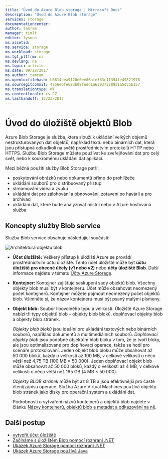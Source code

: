 ```yaml
---
title: "Úvod do Azure Blob storage | Microsoft Docs"
description: "Úvod do Azure Blob storage"
services: storage
documentationcenter: 
author: tamram
manager: timlt
editor: tysonn
ms.assetid: 
ms.service: storage
ms.workload: storage
ms.tgt_pltfrm: na
ms.devlang: na
ms.topic: article
ms.date: 09/28/2017
ms.author: tamram
ms.openlocfilehash: b6814eea9120e0ee86afe333c11354fe49821978
ms.sourcegitcommit: 4256ebfe683b08fedd1a63937328931a5d35b157
ms.translationtype: MT
ms.contentlocale: cs-CZ
ms.lasthandoff: 12/23/2017
---
```

# <a name="introduction-to-blob-storage"></a>Úvod do úložiště objektů Blob

Azure Blob Storage je služba, která slouží k ukládání velkých objemů nestrukturovaných dat objektů, například textu nebo binárních dat, která jsou přístupná odkudkoli na světě prostřednictvím protokolů HTTP nebo HTTPS. Službu Blob Storage můžete používat ke zveřejňování dat pro celý svět, nebo k soukromému ukládání dat aplikací.

Mezi běžná použití služby Blob Storage patří:

* poskytování obrázků nebo dokumentů přímo do prohlížeče
* ukládání souborů pro distribuovaný přístup
* streamování videa a zvuku
* ukládání dat pro zálohování a obnovování, zotavení po havárii a pro archivaci
* ukládání dat, které bude analyzovat místní nebo v Azure hostovaná služba

## <a name="blob-service-concepts"></a>Koncepty služby Blob service

Služba Blob service obsahuje následující součásti:

![Architektura objektu blob](./media/storage-blobs-introduction/blob1.png)

* **Účet úložiště:** Veškerý přístup k úložišti Azure se provádí prostřednictvím účtu úložiště. Tento účet úložiště může být **účtu úložiště pro obecné účely (v1 nebo v2)** nebo **účty úložiště Blob**. Další informace najdete v tématu [Účty Azure Storage](../common/storage-create-storage-account.md?toc=%2fazure%2fstorage%2fblobs%2ftoc.json).

* **Kontejner:** Kontejner zajišťuje seskupení sady objektů blob. Všechny objekty blob musí být v kontejneru. Účet může obsahovat neomezený počet kontejnerů. Kontejner můžete pojmout neomezený počet objektů blob. Všimněte si, že název kontejneru musí být psaný malými písmeny.

* **Objekt blob:** Soubor libovolného typu a velikosti. Úložiště Azure Storage nabízí tři typy objektů blob – objekty blob bloků, doplňovací objekty blob a objekty blob stránek.
  
    *Objekty blob bloků* jsou ideální pro ukládání textových nebo binárních souborů, například dokumentů a multimediálních souborů. *Doplňovací objekty blob* jsou podobné objektům blob bloku v tom, že je tvoří bloky, ale jsou optimalizované pro doplňovací operace, takže se hodí pro scénáře protokolování. Jeden objekt blob bloku může obsahovat až 50 000 bloků, každý o velikosti až 100 MB, v celkové velikosti o něco větší než 4,75 TB (100 MB × 50 000). Jeden doplňovací objekt blob může obsahovat až 50 000 bloků, každý o velikosti až 4 MB, v celkové velikosti o něco větší než 195 GB (4 MB × 50 000).
  
    *Objekty BLOB stránek* může být až 8 TB a jsou efektivnější pro časté čtení/zápisu operace. Služba Azure Virtual Machines používá objekty blob stránek jako disky pro operační systém a ukládání dat.
  
    Podrobnosti o vytváření názvů kontejnerů a objektů blob najdete v článku [Názvy kontejnerů, objektů blob a metadat a odkazování na ně](/rest/api/storageservices/Naming-and-Referencing-Containers--Blobs--and-Metadata).

## <a name="next-steps"></a>Další postup

* [vytvořit účet úložiště](../common/storage-create-storage-account.md?toc=%2fazure%2fstorage%2fblobs%2ftoc.json)
* [Začínáme s úložištěm Blob pomocí rozhraní .NET](storage-dotnet-how-to-use-blobs.md)
* [Ukázek Azure Storage pomocí rozhraní .NET](../common/storage-samples-dotnet.md)
* [Ukázek Azure Storage používá Java](../common/storage-samples-java.md)
